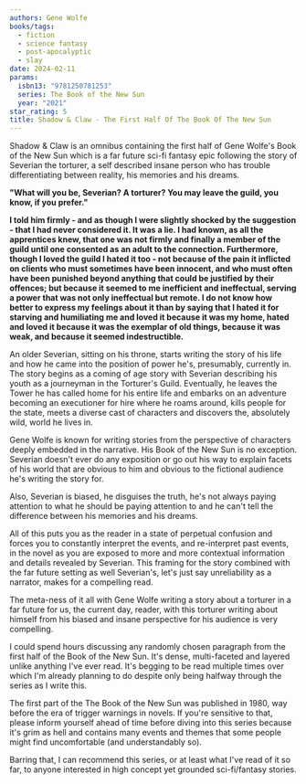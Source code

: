 ```yaml
---
authors: Gene Wolfe
books/tags:
  - fiction
  - science fantasy
  - post-apocalyptic
  - slay
date: 2024-02-11
params:
  isbn13: "9781250781253"
  series: The Book of the New Sun
  year: "2021"
star_rating: 5
title: Shadow & Claw - The First Half Of The Book Of The New Sun
---
```


Shadow & Claw is an omnibus containing the first half of Gene Wolfe's Book of
the New Sun which is a far future sci-fi fantasy epic following the story of
Severian the torturer, a self described insane person who has trouble
differentiating between reality, his memories and his dreams.

<!--more-->

**"What will you be, Severian? A torturer? You may leave the guild, you know, if
you prefer."**

**I told him firmly - and as though I were slightly shocked by the suggestion -
that I had never considered it. It was a lie. I had known, as all the
apprentices knew, that one was not firmly and finally a member of the guild
until one consented as an adult to the connection. Furthermore, though I loved
the guild I hated it too - not because of the pain it inflicted on clients who
must sometimes have been innocent, and who must often have been punished beyond
anything that could be justified by their offences; but because it seemed to me
inefficient and ineffectual, serving a power that was not only ineffectual but
remote. I do not know how better to express my feelings about it than by saying
that I hated it for starving and humiliating me and loved it because it was my
home, hated and loved it because it was the exemplar of old things, because it
was weak, and because it seemed indestructible.**

An older Severian, sitting on his throne, starts writing the story of his life
and how he came into the position of power he's, presumably, currently in. The
story begins as a coming of age story with Severian describing his youth as a
journeyman in the Torturer's Guild. Eventually, he leaves the Tower he has
called home for his entire life and embarks on an adventure becoming an
executioner for hire where he roams around, kills people for the state, meets a
diverse cast of characters and discovers the, absolutely wild, world he lives
in.

Gene Wolfe is known for writing stories from the perspective of characters
deeply embedded in the narrative. His Book of the New Sun is no exception.
Severian doesn't ever do any exposition or go out his way to explain facets of
his world that are obvious to him and obvious to the fictional audience he's
writing the story for.

Also, Severian is biased, he disguises the truth, he's not always paying
attention to what he should be paying attention to and he can't tell the
difference between his memories and his dreams.

All of this puts you as the reader in a state of perpetual confusion and forces
you to constantly interpret the events, and re-interpret past events, in the
novel as you are exposed to more and more contextual information and details
revealed by Severian. This framing for the story combined with the far future
setting as well Severian's, let's just say unreliability as a narrator, makes
for a compelling read.

The meta-ness of it all with Gene Wolfe writing a story about a torturer in a
far future for us, the current day, reader, with this torturer writing about
himself from his biased and insane perspective for his audience is very
compelling.

I could spend hours discussing any randomly chosen paragraph from the first half
of the Book of the New Sun. It's dense, multi-faceted and layered unlike
anything I've ever read. It's begging to be read multiple times over which I'm
already planning to do despite only being halfway through the series as I write
this.

The first part of the The Book of the New Sun was published in 1980, way before
the era of trigger warnings in novels. If you're sensitive to that, please
inform yourself ahead of time before diving into this series because it's grim
as hell and contains many events and themes that some people might find
uncomfortable (and understandably so).

Barring that, I can recommend this series, or at least what I've read of it so
far, to anyone interested in high concept yet grounded sci-fi/fantasy stories.
